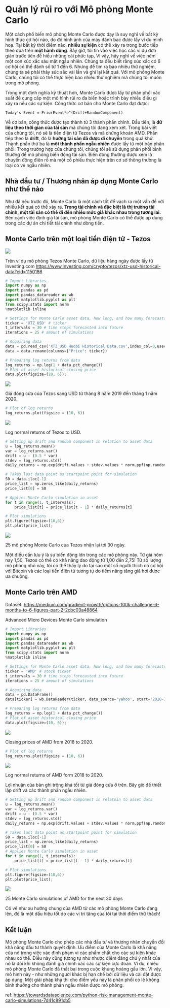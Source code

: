 # Quản lý rủi ro với Mô phỏng Monte Carlo

Một cách phổ biến mô phỏng Monte Carlo được dạy là suy nghĩ về bất kỳ hình thức cơ hội nào, do đó hình ảnh của máy đánh bạc được lấy ví dụ minh hoạ. Tại bất kỳ thời điểm nào, **nhiều sự kiện** có thể xảy ra trong bước tiếp theo dựa trên **một hành động**. Bây giờ, tôi tin vào việc học các ví dụ đơn giản trước tiên để hiểu những cái phức tạp, Vì vậy, hãy nghĩ về việc ném một con xúc xắc sáu mặt ngẫu nhiên. Chúng ta đều biết rằng xúc xắc có 6 cơ hội có thể đánh số từ 1 đến 6. Nhưng để tìm ra bao nhiêu thử nghiệm, chúng ta sẽ phải thảy súc sắc vài lần và ghi lại kết quả. Với mô phỏng Monte Carlo, chúng tôi có thể thực hiện bao nhiêu thử nghiệm mà chúng tôi muốn trong mô phỏng.

Trong một định nghĩa kỹ thuật hơn, Monte Carlo được lấy từ phân phối xác suất để cung cấp một mô hình rủi ro đa biến hoặc trình bày nhiều điều gì xảy ra nếu các sự kiện. Công thức cơ bản cho Monte Carlo đạt được:

```
Today's Event = PriorEvent*e^(Drift+RandomComponent)
```

Về cơ bản, công thức được tạo thành từ 3 thành phần chính. Đầu tiên, là **dữ liệu theo thời gian của tài sản** mà chúng tôi đang xem xét. Trong bài viết của chúng tôi, nó sẽ là tiền điện tử Tezos và mã chứng khoán AMD. Phần tiếp theo là **drift**, đó là **hướng tài sản đã được di chuyển** trong quá khứ. Thành phần thứ ba là **một thành phần ngẫu nhiên** được lấy từ một bản phân phối. Trong trường hợp của chúng tôi, chúng tôi sẽ sử dụng phân phối bình thường để mô phỏng biến động tài sản. Biến động thường được xem là chuyển động điên rồ mà một cổ phiếu thực hiện trên cơ sở thông thường là loại có vẻ ngẫu nhiên.

## Nhà đầu tư / Thương nhân áp dụng Monte Carlo như thế nào

Như đã nêu trước đó, Monte Carlo là một cách tốt để vạch ra một vấn đề với nhiều kết quả có thể xảy ra. **Trong tài chính và đặc biệt là thị trường tài chính, một tài sản có thể đi đến nhiều mức giá khác nhau trong tương lai.** Bên cạnh việc định giá tài sản, mô phỏng Monte Carlo có thể được áp dụng trong các dự án chi tiết tài chính như dòng tiền.

## Monte Carlo trên một loại tiền điện tử - Tezos

![](https://miro.medium.com/max/1400/0*64CHIgab8kgIFtXi)

Trên ví dụ mô phỏng Tezos Monte Carlo, dữ liệu hàng ngày được lấy từ Investing.com https://www.investing.com/crypto/tezos/xtz-usd-historical-data?cid=1150186

```python
# Import Libraries
import numpy as np  
import pandas as pd  
import pandas_datareader as wb  
import matplotlib.pyplot as plt  
from scipy.stats import norm
%matplotlib inline

# Settings for Monte Carlo asset data, how long, and how many forecasts 
ticker = 'XTZ_USD' # ticker
t_intervals = 30 # time steps forecasted into future
iterations = 25 # amount of simulations

# Acquiring data
data = pd.read_csv('XTZ_USD Huobi Historical Data.csv',index_col=0,usecols=['Date', 'Price'])
data = data.rename(columns={"Price": ticker})

# Preparing log returns from data
log_returns = np.log(1 + data.pct_change())
# Plot of asset historical closing price
data.plot(figsize=(10, 6));
```

![](https://miro.medium.com/max/1210/0*w_XX_MmpZZkYwZlT)

Giá đóng cửa của Tezos sang USD từ tháng 8 năm 2019 đến tháng 1 năm 2020.

```python
# Plot of log returns
log_returns.plot(figsize = (10, 6))
```

![](https://miro.medium.com/max/1220/0*8ssWn4jtZvM-CWUj)

Log normal returns of Tezos to USD.

```python
# Setting up drift and random component in relation to asset data
u = log_returns.mean()
var = log_returns.var()
drift = u - (0.5 * var)
stdev = log_returns.std()
daily_returns = np.exp(drift.values + stdev.values * norm.ppf(np.random.rand(t_intervals, iterations)))

# Takes last data point as startpoint point for simulation
S0 = data.iloc[-1]
price_list = np.zeros_like(daily_returns)
price_list[0] = S0

# Applies Monte Carlo simulation in asset
for t in range(1, t_intervals):
    price_list[t] = price_list[t - 1] * daily_returns[t]

# Plot simulations
plt.figure(figsize=(10,6))
plt.plot(price_list);
```

![](https://miro.medium.com/max/1202/0*rNqlc2IpoRJ0uUZj)

25 mô phỏng Monte Carlo của Tezos nhận lại tới 30 ngày.

Một điều cần lưu ý là sự biến động lớn trong các mô phỏng này. Từ giá hôm nay 1,50, Tezos có thể có khả năng dao động từ 1,00 đến 2,75! Từ số lượng mô phỏng nhỏ này, tôi có thể thấy lý do tại sao một số người thích có cơ hội với Bitcoin và các loại tiền điện tử tương tự do tiềm năng tăng giá hơi được ưa chuộng.

## Monte Carlo trên AMD

Dataset: https://medium.com/gradient-growth/options-100k-challenge-6-months-to-6-figures-part-2-2cbc03a48864

Advanced Micro Devices Monte Carlo simulation

```python
# Import Libraries
import numpy as np  
import pandas as pd  
import pandas_datareader as wb  
import matplotlib.pyplot as plt  
from scipy.stats import norm
%matplotlib inline

# Settings for Monte Carlo asset data, how long, and how many forecasts 
ticker = 'AMD' # stock ticker
t_intervals = 30 # time steps forecasted into future
iterations = 25 # amount of simulations

# Acquiring data
data = pd.DataFrame()
data[ticker] = wb.DataReader(ticker, data_source='yahoo', start='2018-1-1')['Adj Close']

# Preparing log returns from data
log_returns = np.log(1 + data.pct_change())
# Plot of asset historical closing price
data.plot(figsize=(10, 6));
```

![](https://miro.medium.com/max/1184/0*ezsABGWh8ItKb_P2)

Closing prices of AMD from 2018 to 2020.

```python
# Plot of log returns
log_returns.plot(figsize = (10, 6))
```

![](https://miro.medium.com/max/1220/0*dJxhbo4SY-AJC_xt)

Log normal returns of AMD form 2018 to 2020.

Lợi nhuận của bản ghi trông khá tốt từ giá đóng cửa ở trên. Bây giờ để thiết lập drift và các thành phần ngẫu nhiên.

```python
# Setting up drift and random component in relatoin to asset data
u = log_returns.mean()
var = log_returns.var()
drift = u - (0.5 * var)
stdev = log_returns.std()
daily_returns = np.exp(drift.values + stdev.values * norm.ppf(np.random.rand(t_intervals, iterations)))

# Takes last data point as startpoint point for simulation
S0 = data.iloc[-1]
price_list = np.zeros_like(daily_returns)
price_list[0] = S0
# Applies Monte Carlo simulation in asset
for t in range(1, t_intervals):
    price_list[t] = price_list[t - 1] * daily_returns[t]

# Plot simulations
plt.figure(figsize=(10,6))
plt.plot(price_list);
```

![](https://miro.medium.com/max/1184/0*m_AvTbXb3T1LQgOF)

25 Monte Carlo simulations of AMD for the next 30 days

Có vẻ như xu hướng chung của AMD từ các mô phỏng Monte Carlo đang lên, đó là một dấu hiệu tốt do các vị trí tăng của tôi tại thời điểm thử thách!

## Kết luận

Mô phỏng Monte Carlo cho phép các nhà đầu tư và thương nhân chuyển đổi khả năng đầu tư thành quyết định. Ưu điểm của Monte Carlo là khả năng của nó trong việc xác định phạm vi các phẩm chất cho các sự kiện khác nhau có thể. Điều này cũng tương tự như nhược điểm đáng chú ý nhất của nó là đôi khi không đánh giá chính xác các sự kiện cực đoan. Ví dụ, nhiều mô phỏng Monte Carlo đã thất bại trong cuộc khủng hoảng gấu lớn. Vì vậy, mô hình này - như những người khác bị hạn chế bởi dữ liệu và cài đặt được áp dụng. Một giải pháp khả thi cho điểm yếu này là phân phối có lẽ không bình thường cho thành phần ngẫu nhiên được mô phỏng.

ref: https://towardsdatascience.com/python-risk-management-monte-carlo-simulations-7d41c891cb5

